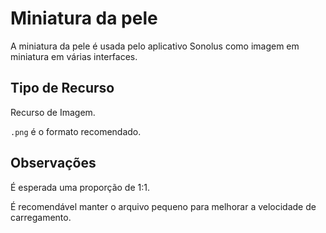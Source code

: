 # Miniatura da pele

A miniatura da pele é usada pelo aplicativo Sonolus como imagem em miniatura em várias interfaces.

## Tipo de Recurso

Recurso de Imagem.

`.png` é o formato recomendado.

## Observações

É esperada uma proporção de 1:1.

É recomendável manter o arquivo pequeno para melhorar a velocidade de carregamento.
